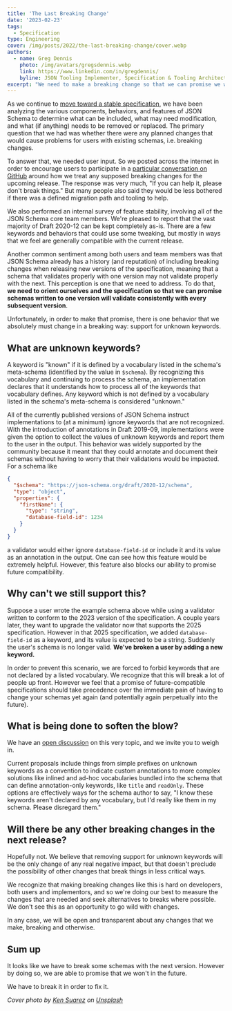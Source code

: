 ```yaml
---
title: 'The Last Breaking Change'
date: '2023-02-23'
tags:
  - Specification
type: Engineering
cover: /img/posts/2022/the-last-breaking-change/cover.webp
authors:
  - name: Greg Dennis
    photo: /img/avatars/gregsdennis.webp
    link: https://www.linkedin.com/in/gregdennis/
    byline: JSON Tooling Implementer, Specification & Tooling Architect @Postman
excerpt: "We need to make a breaking change so that we can promise we won't again."
---
```


As we continue to [move toward a stable specification](https://json-schema.org/blog/posts/future-of-json-schema), we have been analyzing the various components, behaviors, and features of JSON Schema to determine what can be included, what may need modification, and what (if anything) needs to be removed or replaced. The primary question that we had was whether there were any planned changes that would cause problems for users with existing schemas, i.e. breaking changes.

To answer that, we needed user input. So we posted across the internet in order to encourage users to participate in a [particular conversation on GitHub](https://github.com/orgs/json-schema-org/discussions/295) around how we treat any supposed breaking changes for the upcoming release. The response was very much, "If you can help it, please don't break things." But many people also said they would be less bothered if there was a defined migration path and tooling to help.

We also performed an internal survey of feature stability, involving all of the JSON Schema core team members. We're pleased to report that the vast majority of Draft 2020-12 can be kept completely as-is. There are a few keywords and behaviors that could use some tweaking, but mostly in ways that we feel are generally compatible with the current release.

Another common sentiment among both users and team members was that JSON Schema already has a history (and reputation) of including breaking changes when releasing new versions of the specification, meaning that a schema that validates properly with one version may not validate properly with the next. This perception is one that we need to address. To do that, **we need to orient ourselves and the specification so that we can promise schemas written to one version will validate consistently with every subsequent version**.

Unfortunately, in order to make that promise, there is one behavior that we absolutely must change in a breaking way: support for unknown keywords.

## What are unknown keywords?

A keyword is "known" if it is defined by a vocabulary listed in the schema's meta-schema (identified by the value in `$schema`). By recognizing this vocabulary and continuing to process the schema, an implementation declares that it understands how to process all of the keywords that vocabulary defines. Any keyword which is not defined by a vocabulary listed in the schema's meta-schema is considered "unknown."

All of the currently published versions of JSON Schema instruct implementations to (at a minimum) ignore keywords that are not recognized. With the introduction of annotations in Draft 2019-09, implementations were given the option to collect the values of unknown keywords and report them to the user in the output. This behavior was widely supported by the community because it meant that they could annotate and document their schemas without having to worry that their validations would be impacted. For a schema like

```json
{
  "$schema": "https://json-schema.org/draft/2020-12/schema",
  "type": "object",
  "properties": {
    "firstName": {
      "type": "string",
      "database-field-id": 1234
    }
  }
}
```

a validator would either ignore `database-field-id` or include it and its value as an annotation in the output. One can see how this feature would be extremely helpful. However, this feature also blocks our ability to promise future compatibility.

## Why can't we still support this?

Suppose a user wrote the example schema above while using a validator written to conform to the 2023 version of the specification. A couple years later, they want to upgrade the validator now that supports the 2025 specification. However in that 2025 specification, we added `database-field-id` as a keyword, and its value is expected to be a string. Suddenly the user's schema is no longer valid. **We've broken a user by adding a new keyword.**

In order to prevent this scenario, we are forced to forbid keywords that are not declared by a listed vocabulary. We recognize that this will break a lot of people up front. However we feel that a promise of future-compatible specifications should take precedence over the immediate pain of having to change your schemas yet again (and potentially again perpetually into the future).

## What is being done to soften the blow?

We have an [open discussion](https://github.com/orgs/json-schema-org/discussions/329) on this very topic, and we invite you to weigh in.

Current proposals include things from simple prefixes on unknown keywords as a convention to indicate custom annotations to more complex solutions like inlined and ad-hoc vocabularies bundled into the schema that can define annotation-only keywords, like `title` and `readOnly`. These options are effectively ways for the schema author to say, "I know these keywords aren't declared by any vocabulary, but I'd really like them in my schema. Please disregard them."

## Will there be any other breaking changes in the next release?

Hopefully not. We believe that removing support for unknown keywords will be the only change of any real negative impact, but that doesn't preclude the possibility of other changes that break things in less critical ways.

We recognize that making breaking changes like this is hard on developers, both users and implementors, and so we're doing our best to measure the changes that are needed and seek alternatives to breaks where possible. We don't see this as an opportunity to go wild with changes.

In any case, we will be open and transparent about any changes that we make, breaking and otherwise.

## Sum up

It looks like we have to break some schemas with the next version. However by doing so, we are able to promise that we won't in the future.

We have to break it in order to fix it.

_Cover photo by [Ken Suarez](https://unsplash.com/@kensuarez) on [Unsplash](https://unsplash.com/photos/4IxPVkFGJGI)_

